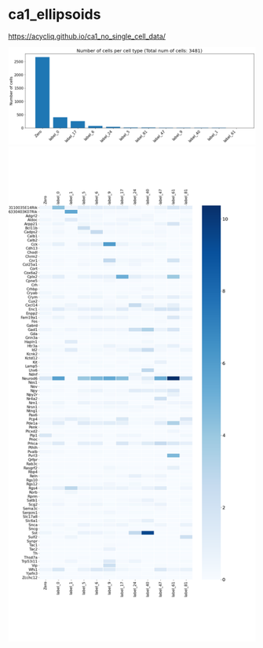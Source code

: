 # ca1_ellipsoids

https://acycliq.github.io/ca1_no_single_cell_data/

<img src="dashboard/data/cells_per_class.png" alt="heatmap" width="900"/>
<img src="dashboard/data/heatmap.png" alt="heatmap" width="900"/>
